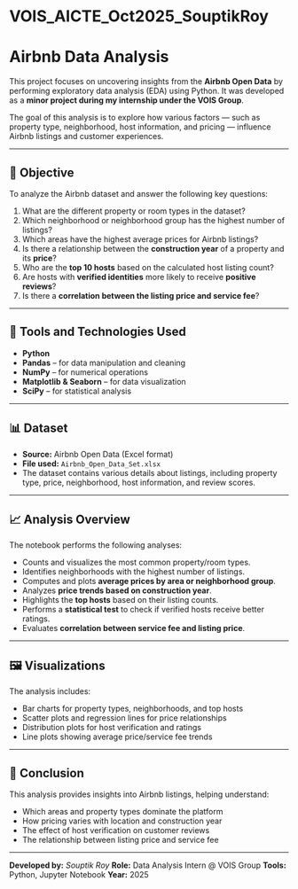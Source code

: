 # VOIS_AICTE_Oct2025_SouptikRoy

# Airbnb Data Analysis

This project focuses on uncovering insights from the **Airbnb Open Data** by performing exploratory data analysis (EDA) using Python. It was developed as a **minor project during my internship under the VOIS Group**.

The goal of this analysis is to explore how various factors — such as property type, neighborhood, host information, and pricing — influence Airbnb listings and customer experiences.

---

## 🧠 Objective

To analyze the Airbnb dataset and answer the following key questions:

1. What are the different property or room types in the dataset?
2. Which neighborhood or neighborhood group has the highest number of listings?
3. Which areas have the highest average prices for Airbnb listings?
4. Is there a relationship between the **construction year** of a property and its **price**?
5. Who are the **top 10 hosts** based on the calculated host listing count?
6. Are hosts with **verified identities** more likely to receive **positive reviews**?
7. Is there a **correlation between the listing price and service fee**?

---

## 🧩 Tools and Technologies Used

* **Python**
* **Pandas** – for data manipulation and cleaning
* **NumPy** – for numerical operations
* **Matplotlib & Seaborn** – for data visualization
* **SciPy** – for statistical analysis

---

## 📊 Dataset

* **Source:** Airbnb Open Data (Excel format)
* **File used:** `Airbnb_Open_Data_Set.xlsx`
* The dataset contains various details about listings, including property type, price, neighborhood, host information, and review scores.

---

## 📈 Analysis Overview

The notebook performs the following analyses:

* Counts and visualizes the most common property/room types.
* Identifies neighborhoods with the highest number of listings.
* Computes and plots **average prices by area or neighborhood group**.
* Analyzes **price trends based on construction year**.
* Highlights the **top hosts** based on their listing counts.
* Performs a **statistical test** to check if verified hosts receive better ratings.
* Evaluates **correlation between service fee and listing price**.

---

## 🖼️ Visualizations

The analysis includes:

* Bar charts for property types, neighborhoods, and top hosts
* Scatter plots and regression lines for price relationships
* Distribution plots for host verification and ratings
* Line plots showing average price/service fee trends

---



## 🏁 Conclusion

This analysis provides insights into Airbnb listings, helping understand:

* Which areas and property types dominate the platform
* How pricing varies with location and construction year
* The effect of host verification on customer reviews
* The relationship between listing price and service fee

---

**Developed by:** *Souptik Roy*
**Role:** Data Analysis Intern @ VOIS Group
**Tools:** Python, Jupyter Notebook
**Year:** 2025


